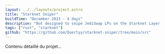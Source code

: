 ```yaml
---
layout: ../../layouts/project.astro
title: "Starknet Sniper"
buildTime: "December 2023 - 4 days"
description: "Bot designed to snipe JediSwap LPs on the Starknet Layer 2."
tags: ["rust", "starknet"]
github: "https://github.com/Quertyy/starknet-sniper/tree/main/src"
---
```


Contenu détaillé du projet...